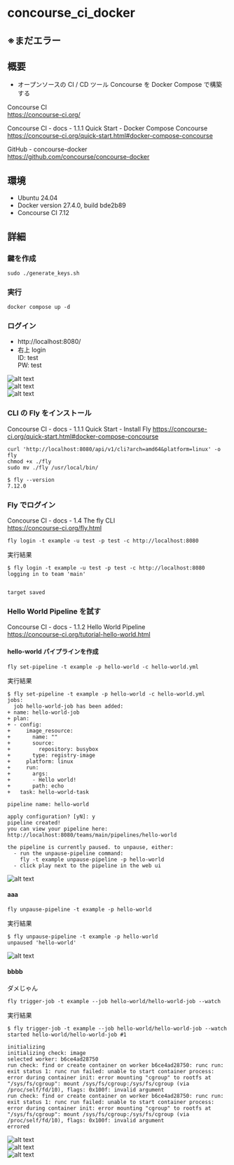 # concourse_ci_docker

## ※まだエラー

## 概要
* オープンソースの CI / CD ツール Concourse を Docker Compose で構築する

Concourse CI  
https://concourse-ci.org/  

Concourse CI - docs - 1.1.1 Quick Start - Docker Compose Concourse  
https://concourse-ci.org/quick-start.html#docker-compose-concourse  

GitHub - concourse-docker  
https://github.com/concourse/concourse-docker  

## 環境
* Ubuntu 24.04
* Docker version 27.4.0, build bde2b89
* Concourse CI 7.12

## 詳細

### 鍵を作成
```
sudo ./generate_keys.sh 
```

### 実行
```
docker compose up -d
```

### ログイン
* http://localhost:8080/
* 右上 login  
  ID: test  
  PW: test  

![alt text](docs/images/image.png)  
![alt text](docs/images/image-1.png)  
![alt text](docs/images/image-2.png)  

### CLI の Fly をインストール
Concourse CI - docs - 1.1.1 Quick Start - Install Fly
https://concourse-ci.org/quick-start.html#docker-compose-concourse  

```
curl 'http://localhost:8080/api/v1/cli?arch=amd64&platform=linux' -o fly
chmod +x ./fly
sudo mv ./fly /usr/local/bin/
```

```
$ fly --version
7.12.0
```

### Fly でログイン
Concourse CI - docs - 1.4 The fly CLI  
https://concourse-ci.org/fly.html  

```
fly login -t example -u test -p test -c http://localhost:8080
```

実行結果
```
$ fly login -t example -u test -p test -c http://localhost:8080
logging in to team 'main'


target saved
```

### Hello World Pipeline を試す
Concourse CI - docs - 1.1.2 Hello World Pipeline  
https://concourse-ci.org/tutorial-hello-world.html  


#### hello-world パイプラインを作成
```
fly set-pipeline -t example -p hello-world -c hello-world.yml
```

実行結果
```
$ fly set-pipeline -t example -p hello-world -c hello-world.yml
jobs:
  job hello-world-job has been added:
+ name: hello-world-job
+ plan:
+ - config:
+     image_resource:
+       name: ""
+       source:
+         repository: busybox
+       type: registry-image
+     platform: linux
+     run:
+       args:
+       - Hello world!
+       path: echo
+   task: hello-world-task
  
pipeline name: hello-world

apply configuration? [yN]: y
pipeline created!
you can view your pipeline here: http://localhost:8080/teams/main/pipelines/hello-world

the pipeline is currently paused. to unpause, either:
  - run the unpause-pipeline command:
    fly -t example unpause-pipeline -p hello-world
  - click play next to the pipeline in the web ui
```

![alt text](docs/images/image-3.png)  

#### aaa
```
fly unpause-pipeline -t example -p hello-world
```

実行結果
```
$ fly unpause-pipeline -t example -p hello-world
unpaused 'hello-world'
```

![alt text](docs/images/image-4.png)  

#### bbbb
ダメじゃん
```
fly trigger-job -t example --job hello-world/hello-world-job --watch
```

実行結果
```
$ fly trigger-job -t example --job hello-world/hello-world-job --watch
started hello-world/hello-world-job #1

initializing
initializing check: image
selected worker: b6ce4ad28750
run check: find or create container on worker b6ce4ad28750: runc run: exit status 1: runc run failed: unable to start container process: error during container init: error mounting "cgroup" to rootfs at "/sys/fs/cgroup": mount /sys/fs/cgroup:/sys/fs/cgroup (via /proc/self/fd/10), flags: 0x100f: invalid argument
run check: find or create container on worker b6ce4ad28750: runc run: exit status 1: runc run failed: unable to start container process: error during container init: error mounting "cgroup" to rootfs at "/sys/fs/cgroup": mount /sys/fs/cgroup:/sys/fs/cgroup (via /proc/self/fd/10), flags: 0x100f: invalid argument
errored
```

![alt text](docs/images/image-5.png)  
![alt text](docs/images/image-6.png)  
![alt text](docs/images/image-7.png)  